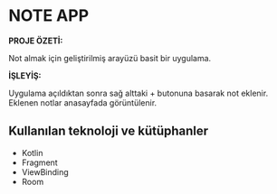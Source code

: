 # NOTE APP

**PROJE ÖZETİ:**

Not almak için geliştirilmiş arayüzü basit bir uygulama.

**İŞLEYİŞ:**

Uygulama açıldıktan sonra sağ alttaki + butonuna basarak not eklenir. Eklenen notlar anasayfada görüntülenir.

## Kullanılan teknoloji ve kütüphanler
  - Kotlin
  - Fragment
  - ViewBinding
  - Room
